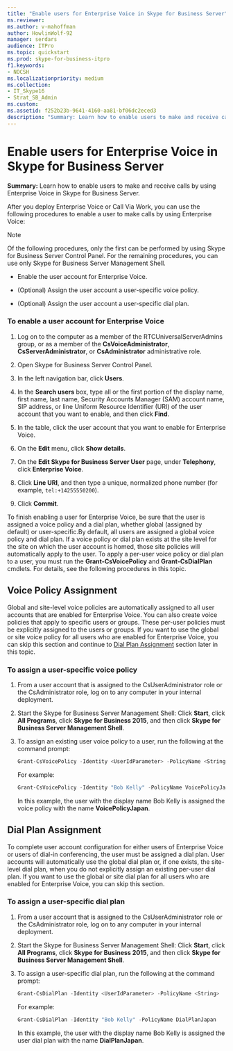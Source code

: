 ```yaml
---
title: "Enable users for Enterprise Voice in Skype for Business Server"
ms.reviewer: 
ms.author: v-mahoffman
author: HowlinWolf-92
manager: serdars
audience: ITPro
ms.topic: quickstart
ms.prod: skype-for-business-itpro
f1.keywords:
- NOCSH
ms.localizationpriority: medium
ms.collection: 
- IT_Skype16
- Strat_SB_Admin
ms.custom: 
ms.assetid: f252b23b-9641-4160-aa81-bf06dc2eced3
description: "Summary: Learn how to enable users to make and receive calls by using Enterprise Voice in Skype for Business Server."
---
```


# Enable users for Enterprise Voice in Skype for Business Server
 
**Summary:** Learn how to enable users to make and receive calls by using Enterprise Voice in Skype for Business Server.
  
After you deploy Enterprise Voice or Call Via Work, you can use the following procedures to enable a user to make calls by using Enterprise Voice:
  
> [!NOTE]
> Of the following procedures, only the first can be performed by using Skype for Business Server Control Panel. For the remaining procedures, you can use only Skype for Business Server Management Shell. 
  
- Enable the user account for Enterprise Voice.
    
- (Optional) Assign the user account a user-specific voice policy.
    
- (Optional) Assign the user account a user-specific dial plan.
    
### To enable a user account for Enterprise Voice

1. Log on to the computer as a member of the RTCUniversalServerAdmins group, or as a member of the **CsVoiceAdministrator**, **CsServerAdministrator**, or **CsAdministrator** administrative role.
    
2. Open Skype for Business Server Control Panel.
    
3. In the left navigation bar, click **Users**.
    
4. In the **Search users** box, type all or the first portion of the display name, first name, last name, Security Accounts Manager (SAM) account name, SIP address, or line Uniform Resource Identifier (URI) of the user account that you want to enable, and then click **Find**.
    
5. In the table, click the user account that you want to enable for Enterprise Voice.
    
6. On the **Edit** menu, click **Show details**.
    
7. On the **Edit Skype for Business Server User** page, under **Telephony**, click **Enterprise Voice**.
    
8. Click **Line URI**, and then type a unique, normalized phone number (for example, `tel:+14255550200`).
    
9. Click **Commit**.
    
To finish enabling a user for Enterprise Voice, be sure that the user is assigned a voice policy and a dial plan, whether global (assigned by default) or user-specific.By default, all users are assigned a global voice policy and dial plan. If a voice policy or dial plan exists at the site level for the site on which the user account is homed, those site policies will automatically apply to the user. To apply a per-user voice policy or dial plan to a user, you must run the **Grant-CsVoicePolicy** and **Grant-CsDialPlan** cmdlets. For details, see the following procedures in this topic.
## Voice Policy Assignment

Global and site-level voice policies are automatically assigned to all user accounts that are enabled for Enterprise Voice. You can also create voice policies that apply to specific users or groups. These per-user policies must be explicitly assigned to the users or groups. If you want to use the global or site voice policy for all users who are enabled for Enterprise Voice, you can skip this section and continue to [Dial Plan Assignment](enable-users-for-enterprise-voice.md#BKMK_DialPlanAssignment) section later in this topic.
  
### To assign a user-specific voice policy

1. From a user account that is assigned to the CsUserAdministrator role or the CsAdministrator role, log on to any computer in your internal deployment.
    
2. Start the Skype for Business Server Management Shell: Click **Start**, click **All Programs**, click **Skype for Business 2015**, and then click **Skype for Business Server Management Shell**.
    
3. To assign an existing user voice policy to a user, run the following at the command prompt:
    
   ```powershell
   Grant-CsVoicePolicy -Identity <UserIdParameter> -PolicyName <String>
   ```

    For example:
    
   ```powershell
   Grant-CsVoicePolicy -Identity "Bob Kelly" -PolicyName VoicePolicyJapan
   ```

    In this example, the user with the display name Bob Kelly is assigned the voice policy with the name **VoicePolicyJapan**.
    
## Dial Plan Assignment
<a name="BKMK_DialPlanAssignment"> </a>

To complete user account configuration for either users of Enterprise Voice or users of dial-in conferencing, the user must be assigned a dial plan. User accounts will automatically use the global dial plan or, if one exists, the site-level dial plan, when you do not explicitly assign an existing per-user dial plan. If you want to use the global or site dial plan for all users who are enabled for Enterprise Voice, you can skip this section.
  
### To assign a user-specific dial plan

1. From a user account that is assigned to the CsUserAdministrator role or the CsAdministrator role, log on to any computer in your internal deployment.
    
2. Start the Skype for Business Server Management Shell: Click **Start**, click **All Programs**, click **Skype for Business 2015**, and then click **Skype for Business Server Management Shell**.
    
3. To assign a user-specific dial plan, run the following at the command prompt:
    
   ```powershell
   Grant-CsDialPlan -Identity <UserIdParameter> -PolicyName <String>
   ```

    For example:
    
   ```powershell
   Grant-CsDialPlan -Identity "Bob Kelly" -PolicyName DialPlanJapan
   ```

    In this example, the user with the display name Bob Kelly is assigned the user dial plan with the name **DialPlanJapan**.
    

